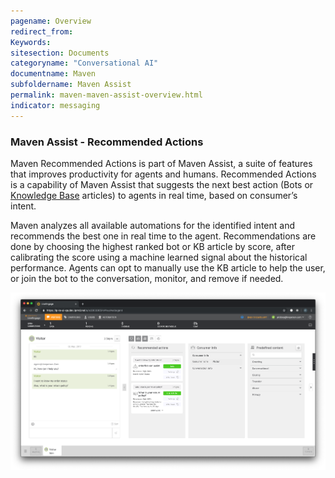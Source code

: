 ```yaml
---
pagename: Overview
redirect_from:
Keywords:
sitesection: Documents
categoryname: "Conversational AI"
documentname: Maven
subfoldername: Maven Assist
permalink: maven-maven-assist-overview.html
indicator: messaging
---
```


### Maven Assist - Recommended Actions

Maven Recommended Actions is part of Maven Assist, a suite of features that improves productivity for agents and humans. Recommended Actions is a capability of Maven Assist that suggests the next best action (Bots or [Knowledge Base](conversation-builder-knowledge-base.html) articles) to agents in real time, based on consumer’s intent. 

Maven analyzes all available automations for the identified intent and recommends the best one in real time to the agent. Recommendations are done by choosing the highest ranked bot or KB article by score, after calibrating the score using a machine learned signal about the historical performance. Agents can opt to manually use the KB article to help the user, or join the bot to the conversation, monitor, and remove if needed. 

<img class="fancyimage" width="800" src="img/maven/image_1.png">